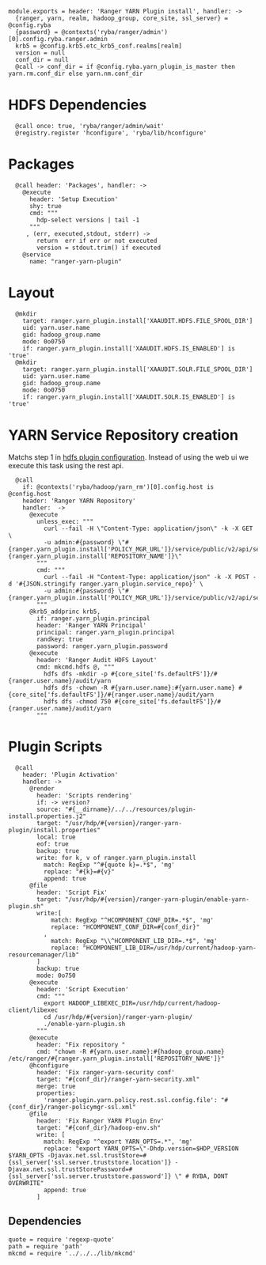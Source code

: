 
    module.exports = header: 'Ranger YARN Plugin install', handler: ->
      {ranger, yarn, realm, hadoop_group, core_site, ssl_server} = @config.ryba
      {password} = @contexts('ryba/ranger/admin')[0].config.ryba.ranger.admin
      krb5 = @config.krb5.etc_krb5_conf.realms[realm]
      version = null
      conf_dir = null
      @call -> conf_dir = if @config.ryba.yarn_plugin_is_master then yarn.rm.conf_dir else yarn.nm.conf_dir

# HDFS Dependencies

      @call once: true, 'ryba/ranger/admin/wait'
      @registry.register 'hconfigure', 'ryba/lib/hconfigure'

# Packages

      @call header: 'Packages', handler: ->
        @execute
          header: 'Setup Execution'
          shy: true
          cmd: """
            hdp-select versions | tail -1
          """
         , (err, executed,stdout, stderr) ->
            return  err if err or not executed
            version = stdout.trim() if executed
        @service
          name: "ranger-yarn-plugin"

# Layout

      @mkdir
        target: ranger.yarn_plugin.install['XAAUDIT.HDFS.FILE_SPOOL_DIR']
        uid: yarn.user.name
        gid: hadoop_group.name
        mode: 0o0750
        if: ranger.yarn_plugin.install['XAAUDIT.HDFS.IS_ENABLED'] is 'true'
      @mkdir
        target: ranger.yarn_plugin.install['XAAUDIT.SOLR.FILE_SPOOL_DIR']
        uid: yarn.user.name
        gid: hadoop_group.name
        mode: 0o0750
        if: ranger.yarn_plugin.install['XAAUDIT.SOLR.IS_ENABLED'] is 'true'

# YARN Service Repository creation
Matchs step 1 in [hdfs plugin configuration][yarn-plugin]. Instead of using the web ui
we execute this task using the rest api.

      @call 
        if: @contexts('ryba/hadoop/yarn_rm')[0].config.host is @config.host 
        header: 'Ranger YARN Repository'
        handler:  ->
          @execute
            unless_exec: """
              curl --fail -H \"Content-Type: application/json\" -k -X GET  \
              -u admin:#{password} \"#{ranger.yarn_plugin.install['POLICY_MGR_URL']}/service/public/v2/api/service/name/#{ranger.yarn_plugin.install['REPOSITORY_NAME']}\"
            """
            cmd: """
              curl --fail -H "Content-Type: application/json" -k -X POST -d '#{JSON.stringify ranger.yarn_plugin.service_repo}' \
              -u admin:#{password} \"#{ranger.yarn_plugin.install['POLICY_MGR_URL']}/service/public/v2/api/service/\"
            """
          @krb5_addprinc krb5,
            if: ranger.yarn_plugin.principal
            header: 'Ranger YARN Principal'
            principal: ranger.yarn_plugin.principal
            randkey: true
            password: ranger.yarn_plugin.password
          @execute
            header: 'Ranger Audit HDFS Layout'
            cmd: mkcmd.hdfs @, """
              hdfs dfs -mkdir -p #{core_site['fs.defaultFS']}/#{ranger.user.name}/audit/yarn
              hdfs dfs -chown -R #{yarn.user.name}:#{yarn.user.name} #{core_site['fs.defaultFS']}/#{ranger.user.name}/audit/yarn
              hdfs dfs -chmod 750 #{core_site['fs.defaultFS']}/#{ranger.user.name}/audit/yarn
            """

# Plugin Scripts 

      @call 
        header: 'Plugin Activation'
        handler: ->
          @render
            header: 'Scripts rendering'
            if: -> version?
            source: "#{__dirname}/../../resources/plugin-install.properties.j2"
            target: "/usr/hdp/#{version}/ranger-yarn-plugin/install.properties"
            local: true
            eof: true
            backup: true
            write: for k, v of ranger.yarn_plugin.install
              match: RegExp "^#{quote k}=.*$", 'mg'
              replace: "#{k}=#{v}"
              append: true
          @file
            header: 'Script Fix'
            target: "/usr/hdp/#{version}/ranger-yarn-plugin/enable-yarn-plugin.sh"
            write:[
                match: RegExp "^HCOMPONENT_CONF_DIR=.*$", 'mg'
                replace: "HCOMPONENT_CONF_DIR=#{conf_dir}"
              ,
                match: RegExp "\\^HCOMPONENT_LIB_DIR=.*$", 'mg'
                replace: "HCOMPONENT_LIB_DIR=/usr/hdp/current/hadoop-yarn-resourcemanager/lib"
            ]
            backup: true
            mode: 0o750
          @execute
            header: 'Script Execution'
            cmd: """
              export HADOOP_LIBEXEC_DIR=/usr/hdp/current/hadoop-client/libexec
              cd /usr/hdp/#{version}/ranger-yarn-plugin/
              ./enable-yarn-plugin.sh
            """
          @execute
            header: "Fix repository "
            cmd: "chown -R #{yarn.user.name}:#{hadoop_group.name} /etc/ranger/#{ranger.yarn_plugin.install['REPOSITORY_NAME']}"
          @hconfigure
            header: 'Fix ranger-yarn-security conf'
            target: "#{conf_dir}/ranger-yarn-security.xml"
            merge: true
            properties:
              'ranger.plugin.yarn.policy.rest.ssl.config.file': "#{conf_dir}/ranger-policymgr-ssl.xml"
          @file
            header: 'Fix Ranger YARN Plugin Env'
            target: "#{conf_dir}/hadoop-env.sh"
            write: [
              match: RegExp "^export YARN_OPTS=.*", 'mg'
              replace: "export YARN_OPTS=\"-Dhdp.version=$HDP_VERSION $YARN_OPTS -Djavax.net.ssl.trustStore=#{ssl_server['ssl.server.truststore.location']} -Djavax.net.ssl.trustStorePassword=#{ssl_server['ssl.server.truststore.password']} \" # RYBA, DONT OVERWRITE"
              append: true
            ]

## Dependencies

    quote = require 'regexp-quote'
    path = require 'path'
    mkcmd = require '../../../lib/mkcmd'

[yarn-plugin]:(https://docs.hortonworks.com/HDPDocuments/HDP2/HDP-2.4.0/bk_installing_manually_book/content/installing_ranger_plugins.html#installing_ranger_yarn_plugin)
